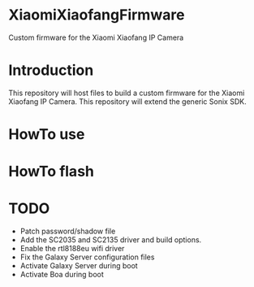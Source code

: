 # XiaomiXiaofangFirmware
Custom firmware for the Xiaomi Xiaofang IP Camera

# Introduction
This repository will host files to build a custom firmware for the Xiaomi Xiaofang IP Camera. This repository will extend the generic Sonix SDK.

# HowTo use

# HowTo flash

# TODO
* Patch password/shadow file
* Add the SC2035 and SC2135 driver and build options.
* Enable the rtl8188eu wifi driver
* Fix the Galaxy Server configuration files
* Activate Galaxy Server during boot
* Activate Boa during boot
